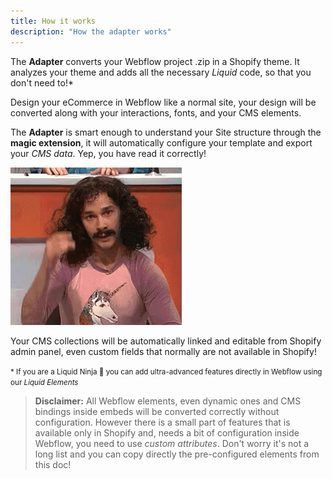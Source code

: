 ```yaml
---
title: How it works
description: "How the adapter works"
---
```


The **Adapter** converts your Webflow project .zip in a Shopify theme. It analyzes your theme and adds all the necessary *Liquid* code, so that you don't need to!* 



Design your eCommerce in Webflow like a normal site, your design will be converted along with your interactions, fonts, and your CMS elements.

The **Adapter** is smart enough to understand your Site structure through the **magic extension**, it will automatically configure your template and export your *CMS data*. Yep, you have read it correctly!



<div class="center"> <img alt="magic" src="./magic.gif" /></div>



Your CMS collections will be automatically linked and editable from Shopify admin panel, even custom fields that normally are not available in Shopify!

<small>* If you are a Liquid Ninja 🥷 you can add ultra-advanced features directly in Webflow using our *Liquid Elements*</small>



> **Disclaimer:** All Webflow elements, even dynamic ones and CMS bindings inside embeds will be converted correctly without configuration. However there is a small part of features that is available only in Shopify and, needs a bit of configuration inside Webflow, you need to use *custom attributes*. Don't worry it's not a long list and you can copy directly the pre-configured elements from this doc! 





